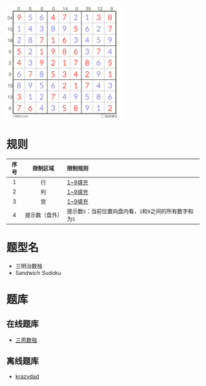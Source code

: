 ![](../../../../images/sudoku/三明治数独.png)

# 规则

| 序号  |  限制区域   | 限制规则                                             |
|:---:|:-------:|:-------------------------------------------------|
|  1  |    行    | [1~9填充]                                          |
|  2  |    列    | [1~9填充]                                          |
|  3  |    宫    | [1~9填充]                                          |
|  4  | 提示数（盘外） | 提示数`S`：当前位置向盘内看，`1`和`9`之间的所有数字和为`S` |

# 题型名

- 三明治数独
- Sandwich Sudoku

# 题库

## 在线题库

- [三思数独]

## 离线题库

- [krazydad]

[1~9填充]: ../../../../rules.md#1~9填充

[三思数独]: https://www.12634.com/sudoku/sandwich

[krazydad]: https://krazydad.com/sandwich/